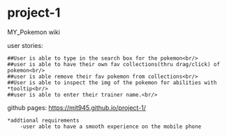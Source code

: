 # project-1
MY_Pokemon wiki


user stories:
```````````````
##User is able to type in the search box for the pokemon<br/>
##user is able to have their own fav collections(thru drag/click) of pokemon<br/>
##user is able remove their fav pokemon from collections<br/>
##User is able to inspect the img of the pokemon for abilities with *tooltip<br/>
##user is able to enter their trainer name.<br/>
````````````````````````````````````

<!-- <img src= "prototype_pokemonWiki.png" alt = 'prototype_pokemonWiki picure'/> -->

github pages: https://mit945.github.io/project-1/

```````````````````````````````
*addtional requirements
	-user able to have a smooth experience on the mobile phone

```````````````````````````````````````````




